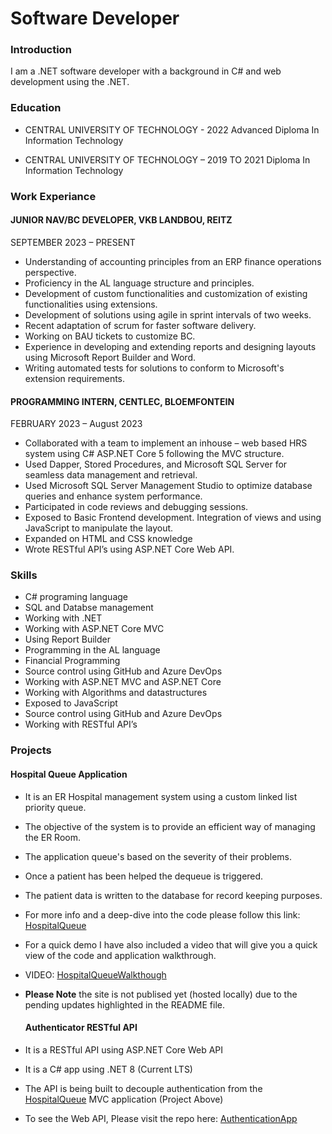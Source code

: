 # Software Developer

### Introduction
I am a .NET software developer with a background in C# and
web development using the .NET.

### Education 
- CENTRAL UNIVERSITY OF 
TECHNOLOGY - 2022
 Advanced Diploma In Information Technology 
 
- CENTRAL UNIVERSITY OF 
TECHNOLOGY – 2019 TO 2021
Diploma In Information Technology 

### Work Experiance
#### JUNIOR NAV/BC DEVELOPER, VKB LANDBOU, REITZ 
SEPTEMBER 2023 – PRESENT 
- Understanding of accounting principles from an ERP finance 
operations perspective.
- Proficiency in the AL language structure and principles. 
- Development of custom functionalities and customization of 
existing functionalities using extensions.  
- Development of solutions using agile in sprint intervals of two 
weeks. 
- Recent adaptation of scrum for faster software delivery. 
- Working on BAU tickets to customize BC. 
- Experience in developing and extending reports and designing 
layouts using Microsoft Report Builder and Word. 
- Writing automated tests for solutions to conform to Microsoft's 
extension requirements. 
 
#### PROGRAMMING INTERN, CENTLEC, BLOEMFONTEIN  
FEBRUARY 2023 – August 2023 
- Collaborated with a team to implement an inhouse – web based 
HRS system using C# ASP.NET Core 5 following the MVC structure. 
- Used Dapper, Stored Procedures, and Microsoft SQL Server for 
seamless data management and retrieval.  
- Used Microsoft SQL Server Management Studio to optimize 
database queries and enhance system performance. 
- Participated in code reviews and debugging sessions.  
- Exposed to Basic Frontend development. Integration of views 
and using JavaScript to manipulate the layout. 
- Expanded on HTML and CSS knowledge
- Wrote RESTful API’s using ASP.NET Core Web API. 

### Skills
- C# programing language
- SQL and Databse management
- Working with .NET
- Working with ASP.NET Core MVC
- Using Report Builder
- Programming in the AL language
- Financial Programming
- Source control using GitHub and Azure DevOps
- Working with ASP.NET MVC and ASP.NET Core
- Working with Algorithms and datastructures
- Exposed to JavaScript
- Source control using GitHub and Azure DevOps
- Working with RESTful API’s

### Projects
#### Hospital Queue Application
- It is an ER Hospital management system using a custom linked list priority queue.
- The objective of the system is to provide an efficient way of managing the ER Room.
- The application queue's based on the severity of their problems.
- Once a patient has been helped the dequeue is triggered.
- The patient data is written to the database for record keeping purposes.
- For more info and a deep-dive into the code please follow this link: [HospitalQueue](https://github.com/Naledi-Mokhethi/HospitalQueue)
- For a quick demo I have also included a video that will give you a quick view of the code and application walkthrough.
- VIDEO: [HospitalQueueWalkthough](https://drive.google.com/file/d/1C4G6WwJK3VegYWBU1Ud8HUbrzuq4rtIG/view?usp=sharing)
- **Please Note** the site is not publised yet (hosted locally) due to the pending updates highlighted in the README file.

  #### Authenticator RESTful API
- It is a RESTful API using ASP.NET Core Web API
- It is a C# app using .NET 8 (Current LTS)
- The API is being built to decouple authentication from the [HospitalQueue](https://github.com/Naledi-Mokhethi/HospitalQueue) MVC application (Project Above)
- To see the Web API, Please visit the repo here: [AuthenticationApp](https://github.com/Naledi-Mokhethi/AuthenticationApp)
